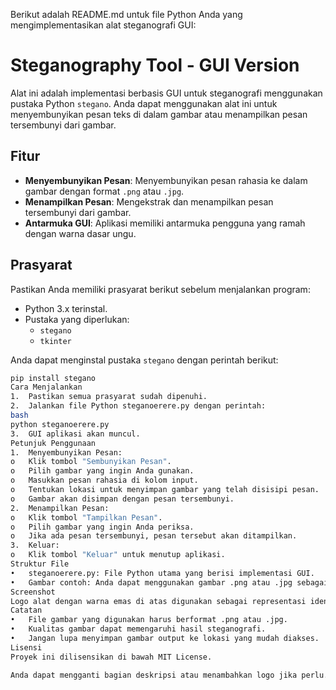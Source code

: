 Berikut adalah README.md untuk file Python Anda yang mengimplementasikan alat steganografi GUI:
# Steganography Tool - GUI Version

Alat ini adalah implementasi berbasis GUI untuk steganografi menggunakan pustaka Python `stegano`. Anda dapat menggunakan alat ini untuk menyembunyikan pesan teks di dalam gambar atau menampilkan pesan tersembunyi dari gambar.

## Fitur
- **Menyembunyikan Pesan**: Menyembunyikan pesan rahasia ke dalam gambar dengan format `.png` atau `.jpg`.
- **Menampilkan Pesan**: Mengekstrak dan menampilkan pesan tersembunyi dari gambar.
- **Antarmuka GUI**: Aplikasi memiliki antarmuka pengguna yang ramah dengan warna dasar ungu.

## Prasyarat
Pastikan Anda memiliki prasyarat berikut sebelum menjalankan program:
- Python 3.x terinstal.
- Pustaka yang diperlukan:
  - `stegano`
  - `tkinter`

Anda dapat menginstal pustaka `stegano` dengan perintah berikut:
```bash
pip install stegano
Cara Menjalankan
1.	Pastikan semua prasyarat sudah dipenuhi.
2.	Jalankan file Python steganoerere.py dengan perintah:
bash
python steganoerere.py
3.	GUI aplikasi akan muncul.
Petunjuk Penggunaan
1.	Menyembunyikan Pesan:
o	Klik tombol "Sembunyikan Pesan".
o	Pilih gambar yang ingin Anda gunakan.
o	Masukkan pesan rahasia di kolom input.
o	Tentukan lokasi untuk menyimpan gambar yang telah disisipi pesan.
o	Gambar akan disimpan dengan pesan tersembunyi.
2.	Menampilkan Pesan:
o	Klik tombol "Tampilkan Pesan".
o	Pilih gambar yang ingin Anda periksa.
o	Jika ada pesan tersembunyi, pesan tersebut akan ditampilkan.
3.	Keluar:
o	Klik tombol "Keluar" untuk menutup aplikasi.
Struktur File
•	steganoerere.py: File Python utama yang berisi implementasi GUI.
•	Gambar contoh: Anda dapat menggunakan gambar .png atau .jpg sebagai input.
Screenshot
Logo alat dengan warna emas di atas digunakan sebagai representasi identitas proyek.
Catatan
•	File gambar yang digunakan harus berformat .png atau .jpg.
•	Kualitas gambar dapat memengaruhi hasil steganografi.
•	Jangan lupa menyimpan gambar output ke lokasi yang mudah diakses.
Lisensi
Proyek ini dilisensikan di bawah MIT License.

Anda dapat mengganti bagian deskripsi atau menambahkan logo jika perlu. Logo dapat dimasukkan dalam direktori yang sama dengan file Python.

